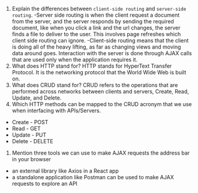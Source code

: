1.  Explain the differences between `client-side routing` and `server-side routing`.
-Server side routing is when the client request a document from the server, and the server responds by sending the required document, like when you click a link and the url changes, the server finds a file to deliver to the user. This involves page refreshes which client side routing can ignore.
-Client-side routing means that the client is doing all of the heavy lifting, as far as changing views and moving data around goes. Interaction with the server is done through AJAX calls that are used only when the application requires it.
1.  What does HTTP stand for? HTTP stands for HyperText Transfer Protocol. It is the networking protocol that the World Wide Web is built on.
1.  What does CRUD stand for? CRUD refers to the operations that are performed across networks between clients and servers, Create, Read, Update, and Delete.
1.  Which HTTP methods can be mapped to the CRUD acronym that we use when interfacing with APIs/Servers.
- Create - POST
- Read - GET
- Update - PUT
- Delete - DELETE
1.  Mention three tools we can use to make AJAX requests
 the address bar in your browser
- an external library like Axios in a React app
- a standalone application like Postman can be used to make AJAX requests to
  explore an API